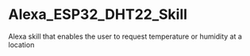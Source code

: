 # Alexa_ESP32_DHT22_Skill
Alexa skill that enables the user to request temperature or humidity at a location
